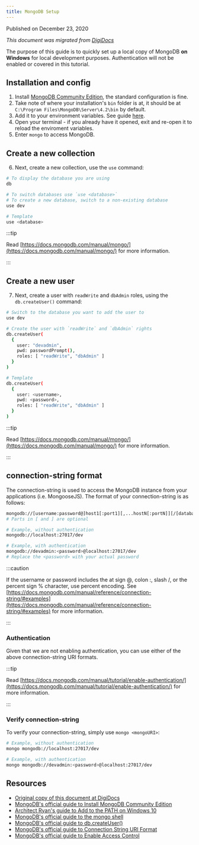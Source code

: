 ```yaml
---
title: MongoDB Setup
---
```


Published on December 23, 2020

_This document was migrated from [DigiDocs](https://digipie.github.io/digidocs/mongodb/local-setup/)_

The purpose of this guide is to quickly set up a local copy of MongoDB **on Windows** for local development purposes. Authentication will not be enabled or covered in this tutorial.

## Installation and config

1. Install [MongoDB Community Edition](https://docs.mongodb.com/manual/administration/install-community/), the standard configuration is fine.
2. Take note of where your installation's `bin` folder is at, it should be at `C:\Program Files\MongoDB\Server\4.2\bin` by default.
3. Add it to your environment variables. See guide [here](https://www.architectryan.com/2018/03/17/add-to-the-path-on-windows-10/).
4. Open your terminal - if you already have it opened, exit and re-open it to reload the enviroment variables.
5. Enter `mongo` to access MongoDB.

## Create a new collection

6. Next, create a new collection, use the `use` command:

```bash
# To display the database you are using
db

# To switch databases use `use <database>`
# To create a new database, switch to a non-existing database
use dev

# Template
use <database>
```

:::tip

Read [https://docs.mongodb.com/manual/mongo/](https://docs.mongodb.com/manual/mongo/) for more information.

:::

## Create a new user

7. Next, create a user with `readWrite` and `dbAdmin` roles, using the `db.createUser()` command:

```bash
# Switch to the database you want to add the user to
use dev

# Create the user with `readWrite` and `dbAdmin` rights
db.createUser(
  {
    user: "devadmin",
    pwd: passwordPrompt(),
    roles: [ "readWrite", "dbAdmin" ]
  }
)

# Template
db.createUser(
  {
    user: <username>,
    pwd: <password>,
    roles: [ "readWrite", "dbAdmin" ]
  }
)
```

:::tip

Read [https://docs.mongodb.com/manual/mongo/](https://docs.mongodb.com/manual/mongo/) for more information.

:::

## connection-string format

The connection-string is used to access the MongoDB instance from your applications (i.e. MongooseJS). The format of your connection-string is as follows:

```bash
mongodb://[username:password@]host1[:port1][,...hostN[:portN]][/[database][?options]]
# Parts in [ and ] are optional

# Example, without authentication
mongodb://localhost:27017/dev

# Example, with authentication
mongodb://devadmin:<password>@localhost:27017/dev
# Replace the <password> with your actual password
```

:::caution

If the username or password includes the at sign @, colon :, slash /, or the percent sign % character, use percent encoding. See [https://docs.mongodb.com/manual/reference/connection-string/#examples](https://docs.mongodb.com/manual/reference/connection-string/#examples) for more information.

:::

### Authentication

Given that we are not enabling authentication, you can use either of the above connection-string URI formats.

:::tip

Read [https://docs.mongodb.com/manual/tutorial/enable-authentication/](https://docs.mongodb.com/manual/tutorial/enable-authentication/) for more information.

:::

### Verify connection-string

To verify your connection-string, simply use `mongo <mongoURI>`:

```bash
# Example, without authentication
mongo mongodb://localhost:27017/dev

# Example, with authentication
mongo mongodb://devadmin:<password>@localhost:27017/dev
```

## Resources

- [Original copy of this document at DigiDocs](https://digipie.github.io/digidocs/mongodb/local-setup/)
- [MongoDB's official guide to Install MongoDB Community Edition](https://docs.mongodb.com/manual/administration/install-community/)
- [Architect Ryan's guide to Add to the PATH on Windows 10](https://www.architectryan.com/2018/03/17/add-to-the-path-on-windows-10/)
- [MongoDB's official guide to the mongo shell](https://docs.mongodb.com/manual/mongo/)
- [MongoDB's official guide to db.createUser()](https://docs.mongodb.com/manual/reference/method/db.createUser/)
- [MongoDB's official guide to Connection String URI Format](https://docs.mongodb.com/manual/reference/connection-string/)
- [MongoDB's official guide to Enable Access Control](https://docs.mongodb.com/manual/tutorial/enable-authentication/)
